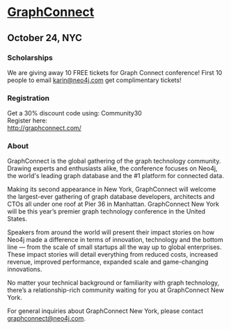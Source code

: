 # [GraphConnect](http://graphconnect.com/)
## October 24, NYC

### Scholarships

We are giving away 10 FREE tickets for Graph Connect conference! First 10 people to email karin@neo4j.com get complimentary tickets!

 
### Registration

Get a 30% discount code using: Community30  
Register here:  
http://graphconnect.com/

 

### About 
GraphConnect is the global gathering of the graph technology community. Drawing experts and enthusiasts alike, the conference focuses on Neo4j, the world's leading graph database and the #1 platform for connected data.

Making its second appearance in New York, GraphConnect will welcome the largest-ever gathering of graph database developers, architects and CTOs all under one roof at Pier 36 in Manhattan. GraphConnect New York will be this year’s premier graph technology conference in the United States.

Speakers from around the world will present their impact stories on how Neo4j made a difference in terms of innovation, technology and the bottom line — from the scale of small startups all the way up to global enterprises. These impact stories will detail everything from reduced costs, increased revenue, improved performance, expanded scale and game-changing innovations.

No matter your technical background or familiarity with graph technology, there’s a relationship-rich community waiting for you at GraphConnect New York.

For general inquiries about GraphConnect New York, please contact graphconnect@neo4j.com.
